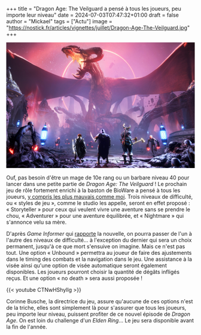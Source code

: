 +++
title = "Dragon Age: The Veilguard a pensé à tous les joueurs, peu importe leur niveau"
date = 2024-07-03T07:47:32+01:00
draft = false
author = "Mickael"
tags = ["Actu"]
image = "https://nostick.fr/articles/vignettes/juillet/Dragon-Age-The-Veilguard.jpg"
+++

![Dragon Age: The Veilguard](Dragon-Age-The-Veilguard.jpg "Même pas peur.")

Ouf, pas besoin d'être un mage de 10e rang ou un barbare niveau 40 pour lancer dans une petite partie de *Dragon Age: The Veilguard* ! Le prochain jeu de rôle fortement enrichi à la baston de BioWare a pensé à tous les joueurs, [y compris les plus mauvais comme moi](https://nostick.fr/articles/2024/avril/0904-nayez-pas-honte-de-jouer-en-mode-facile/). Trois niveaux de difficulté, ou « styles de jeu », comme le studio les appelle, seront en effet proposé : « Storyteller » pour ceux qui veulent vivre une aventure sans se prendre le chou, « Adventurer » pour une aventure équilibrée, et « Nightmare » qui s'annonce velu sa mère.

D'après *Game Informer* qui [rapporte](https://www.gameinformer.com/exclusive/2024/07/01/a-look-at-dragon-age-the-veilguards-difficulty-options-and-gameplay) la nouvelle, on pourra passer de l'un à l'autre des niveaux de difficulté… à l'exception du dernier qui sera un choix permanent, jusqu'à ce que mort s'ensuive on imagine. Mais ce n'est pas tout. Une option « Unbound » permettra au joueur de faire des ajustements dans le timing des combats et la navigation dans le jeu. Une assistance à la visée ainsi qu'une option de visée automatique seront également disponibles. Les joueurs pourront choisir la quantité de dégâts infligés reçus. Et une option « no death » sera aussi proposée !

{{< youtube CTNwHShylIg >}} 

Corinne Busche, la directrice du jeu, assure qu'aucune de ces options n'est de la triche, elles sont simplement là pour s'assurer que tous les joueurs, peu importe leur niveau, puissent profiter de ce nouvel épisode de *Dragon Age*. On est loin du challenge d'un *Elden Ring*… Le jeu sera disponible avant la fin de l'année.